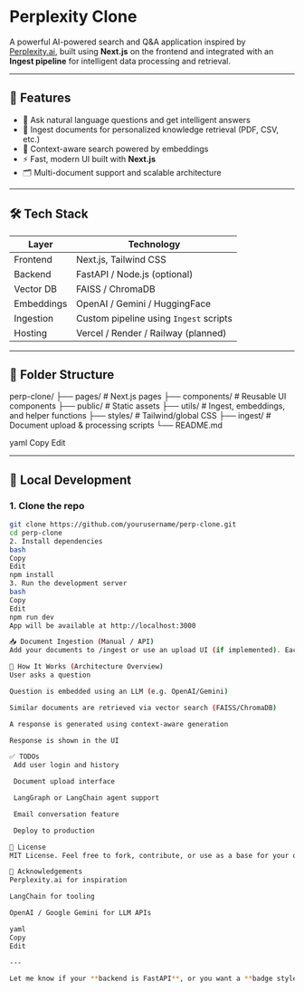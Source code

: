 # Perplexity Clone

A powerful AI-powered search and Q&A application inspired by [Perplexity.ai](https://www.perplexity.ai), built using **Next.js** on the frontend and integrated with an **Ingest pipeline** for intelligent data processing and retrieval.

---

## 🚀 Features

- 🧠 Ask natural language questions and get intelligent answers
- 📄 Ingest documents for personalized knowledge retrieval (PDF, CSV, etc.)
- 🔎 Context-aware search powered by embeddings
- ⚡ Fast, modern UI built with **Next.js**
- 🗂️ Multi-document support and scalable architecture

---

## 🛠️ Tech Stack

| Layer        | Technology        |
|--------------|-------------------|
| Frontend     | Next.js, Tailwind CSS |
| Backend      | FastAPI / Node.js (optional) |
| Vector DB    | FAISS / ChromaDB |
| Embeddings   | OpenAI / Gemini / HuggingFace |
| Ingestion    | Custom pipeline using `Ingest` scripts |
| Hosting      | Vercel / Render / Railway (planned) |

---

## 📂 Folder Structure

perp-clone/
├── pages/ # Next.js pages
├── components/ # Reusable UI components
├── public/ # Static assets
├── utils/ # Ingest, embeddings, and helper functions
├── styles/ # Tailwind/global CSS
├── ingest/ # Document upload & processing scripts
└── README.md

yaml
Copy
Edit

---

## 🧪 Local Development

### 1. Clone the repo
```bash
git clone https://github.com/yourusername/perp-clone.git
cd perp-clone
2. Install dependencies
bash
Copy
Edit
npm install
3. Run the development server
bash
Copy
Edit
npm run dev
App will be available at http://localhost:3000

📥 Document Ingestion (Manual / API)
Add your documents to /ingest or use an upload UI (if implemented). Each document is embedded and stored in a vector DB for contextual Q&A.

🧠 How It Works (Architecture Overview)
User asks a question

Question is embedded using an LLM (e.g. OpenAI/Gemini)

Similar documents are retrieved via vector search (FAISS/ChromaDB)

A response is generated using context-aware generation

Response is shown in the UI

✅ TODOs
 Add user login and history

 Document upload interface

 LangGraph or LangChain agent support

 Email conversation feature

 Deploy to production

📄 License
MIT License. Feel free to fork, contribute, or use as a base for your own RAG apps.

🙌 Acknowledgements
Perplexity.ai for inspiration

LangChain for tooling

OpenAI / Google Gemini for LLM APIs

yaml
Copy
Edit

---

Let me know if your **backend is FastAPI**, or you want a **badge style README with images**, or deployment info (e.g., Vercel or Railway). I’ll adapt it accordingly.
